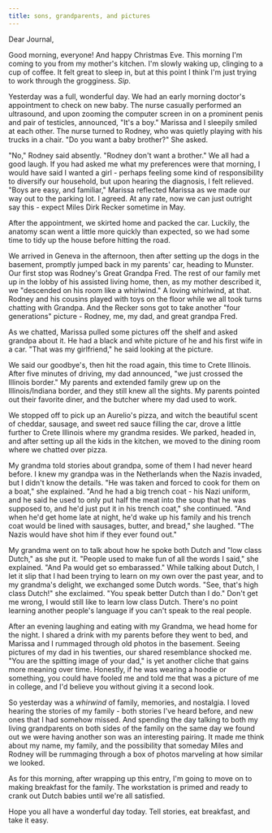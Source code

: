 ```yaml
---
title: sons, grandparents, and pictures
---
```


Dear Journal,

Good morning, everyone! And happy Christmas Eve. This morning I'm coming
to you from my mother's kitchen. I'm slowly waking up, clinging to a cup
of coffee. It felt great to sleep in, but at this point I think I'm just
trying to work through the grogginess. *Sip*.

Yesterday was a full, wonderful day. We had an early morning doctor's
appointment to check on new baby. The nurse casually performed an
ultrasound, and upon zooming the computer screen in on a prominent penis
and pair of testicles, announced, "It's a boy." Marissa and I sleepily
smiled at each other. The nurse turned to Rodney, who was quietly
playing with his trucks in a chair. "Do you want a baby brother?" She
asked.

"No," Rodney said absently. "Rodney don't want a brother." We all had a
good laugh. If you had asked me what my preferences were that morning, I
would have said I wanted a girl - perhaps feeling some kind of
responsibility to diversify our household, but upon hearing the
diagnosis, I felt relieved. "Boys are easy, and familiar," Marissa
reflected Marissa as we made our way out to the parking lot. I agreed.
At any rate, now we can just outright say this - expect Miles Dirk
Recker sometime in May.

After the appointment, we skirted home and packed the car. Luckily, the
anatomy scan went a little more quickly than expected, so we had some
time to tidy up the house before hitting the road.

We arrived in Geneva in the afternoon, then after setting up the dogs in
the basement, promptly jumped back in my parents' car, heading to
Munster. Our first stop was Rodney's Great Grandpa Fred. The rest of our
family met up in the lobby of his assisted living home, then, as my
mother described it, we "descended on his room like a whirlwind." A
loving whirlwind, at that. Rodney and his cousins played with toys on
the floor while we all took turns chatting with Grandpa. And the Recker
sons got to take another "four generations" picture - Rodney, me, my
dad, and great grandpa Fred.

As we chatted, Marissa pulled some pictures off the shelf and asked
grandpa about it. He had a black and white picture of he and his first
wife in a car. "That was my girlfriend," he said looking at the picture.

We said our goodbye's, then hit the road again, this time to Crete
Illinois. After five minutes of driving, my dad announced, "we just
crossed the Illinois border." My parents and extended family grew up on
the Illinois/Indiana border, and they still knew all the sights. My
parents pointed out their favorite diner, and the butcher where my dad
used to work.

We stopped off to pick up an Aurelio's pizza, and witch the beautiful
scent of cheddar, sausage, and sweet red sauce filling the car, drove a
little further to Crete Illinois where my grandma resides. We parked,
headed in, and after setting up all the kids in the kitchen, we moved to
the dining room where we chatted over pizza.

My grandma told stories about grandpa, some of them I had never heard
before. I knew my grandpa was in the Netherlands when the Nazis invaded,
but I didn't know the details. "He was taken and forced to cook for them
on a boat," she explained. "And he had a big trench coat - his Nazi
uniform, and he said he used to only put half the meat into the soup
that he was supposed to, and he'd just put it in his trench coat," she
continued. "And when he'd get home late at night, he'd wake up his
family and his trench coat would be lined with sausages, butter, and
bread," she laughed. "The Nazis would have shot him if they ever found
out."

My grandma went on to talk about how he spoke both Dutch and "low class
Dutch," as she put it. "People used to make fun of all the words I
said," she explained. "And Pa would get so embarassed." While talking
about Dutch, I let it slip that I had been trying to learn on my own
over the past year, and to my grandma's delight, we exchanged some Dutch
words. "See, that's high class Dutch!" she exclaimed. "You speak better
Dutch than I do." Don't get me wrong, I would still like to learn low
class Dutch. There's no point learning another people's language if you
can't speak to the real people.

After an evening laughing and eating with my Grandma, we head home for
the night. I shared a drink with my parents before they went to bed, and
Marissa and I rummaged through old photos in the basement. Seeing
pictures of my dad in his twenties, our shared resemblance shocked me.
"You are the spitting image of your dad," is yet another cliche that
gains more meaning over time. Honestly, if he was wearing a hoodie or
something, you could have fooled me and told me that was a picture of me
in college, and I'd believe you without giving it a second look.

So yesterday was a *whirwind* of family, memories, and nostalgia. I
loved hearing the stories of my family - both stories I've heard before,
and new ones that I had somehow missed. And spending the day talking to
both my living grandparents on both sides of the family on the same day
we found out we were having another son was an interesting pairing. It
made me think about my name, my family, and the possibility that someday
Miles and Rodney will be rummaging through a box of photos marveling at
how similar we looked.

As for this morning, after wrapping up this entry, I'm going to move on
to making breakfast for the family. The workstation is primed and ready
to crank out Dutch babies until we're all satisfied.

Hope you all have a wonderful day today. Tell stories, eat breakfast,
and take it easy.

